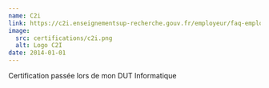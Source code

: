 ```yaml
---
name: C2i
link: https://c2i.enseignementsup-recherche.gouv.fr/employeur/faq-employeur
image:
  src: certifications/c2i.png
  alt: Logo C2I
date: 2014-01-01
---
```


Certification passée lors de mon DUT Informatique